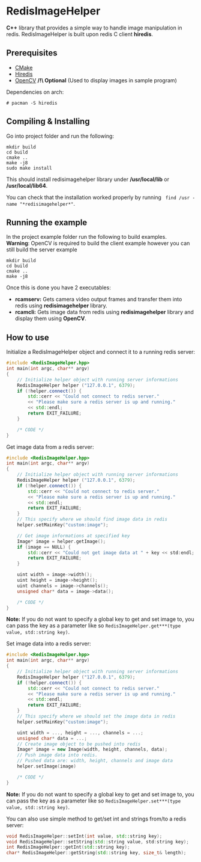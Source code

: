 # RedisImageHelper

**C++** library that provides a simple way to handle image manipulation in redis.
RedisImageHelper is built upon redis C client **hiredis**.

## Prerequisites

- [CMake](https://cmake.org)
- [Hiredis](https://github.com/redis/hiredis)
- [OpenCV](https://opencv.com) **/!\ Optional** (Used to display images in sample program)

Dependencies on arch:

`# pacman -S hiredis`

## Compiling & Installing
Go into project folder and run the following:
```
mkdir build
cd build
cmake ..
make -j8
sudo make install
```
This should install redisimagehelper library under **/usr/local/lib** or **/usr/local/lib64**.

You can check that the installation worked properly by running ``` find /usr -name "*redisimagehelper*"```.

## Running the example
In the project example folder run the following to build examples. \
**Warning**: OpenCV is required to build the client example however you can still build the server example

```
mkdir build
cd build
cmake ..
make -j8
```

Once this is done you have 2 executables:

- **rcamserv:** Gets camera video output frames and transfer them into redis using **redisimagehelper** library.
- **rcamcli:** Gets image data from redis using **redisimagehelper** library and display them using **OpenCV**.


## How to use

Initialize a RedisImageHelper object and connect it to a running redis server:

```cpp
#include <RedisImageHelper.hpp>
int main(int argc, char** argv)
{
    // Initialize helper object with running server informations
    RedisImageHelper helper ("127.0.0.1", 6379);
    if (!helper.connect()) {
        std::cerr << "Could not connect to redis server."
        << "Please make sure a redis server is up and running." 
        << std::endl;
        return EXIT_FAILURE;
    }

    /* CODE */
}
```

Get image data from a redis server:
```cpp
#include <RedisImageHelper.hpp>
int main(int argc, char** argv)
{
    // Initialize helper object with running server informations
    RedisImageHelper helper ("127.0.0.1", 6379);
    if (!helper.connect()) {
        std::cerr << "Could not connect to redis server."
        << "Please make sure a redis server is up and running." 
        << std::endl;
        return EXIT_FAILURE;
    }
    // This specify where we should find image data in redis
    helper.setMainKey("custom:image");

    // Get image informations at specified key
    Image* image = helper.getImage();
    if (image == NULL) {
        std::cerr << "Could not get image data at " + key << std:endl;
        return EXIT_FAILURE;
    }

    uint width = image->width();
    uint height = image->height();
    uint channels = image->channels();
    unsigned char* data = image->data();

    /* CODE */
}
```
**Note:** If you do not want to specify a global key to get and set image to, you can pass the key as a parameter like so `RedisImageHelper.get***(type value, std::string key)`.


Set image data into a redis server:

```cpp
#include <RedisImageHelper.hpp>
int main(int argc, char** argv)
{
    // Initialize helper object with running server informations
    RedisImageHelper helper ("127.0.0.1", 6379);
    if (!helper.connect()) {
        std::cerr << "Could not connect to redis server."
        << "Please make sure a redis server is up and running." 
        << std::endl;
        return EXIT_FAILURE;
    }
    // This specify where we should set the image data in redis
    helper.setMainKey("custom:image");

    uint width = ..., height = ..., channels = ...;
    unsigned char* data = ...; 
    // Create image object to be pushed into redis
    Image* image = new Image(width, height, channels, data);
    // Push image data into redis.
    // Pushed data are: width, height, channels and image data
    helper.setImage(image)

    /* CODE */
}
```
**Note:** If you do not want to specify a global key to get and set image to, you can pass the key as a parameter like so `RedisImageHelper.set***(type value, std::string key)`.

You can also use simple method to get/set int and strings from/to a redis server:
```cpp
void RedisImageHelper::setInt(int value, std::string key);
void RedisImageHelper::setString(std::string value, std:string key);
int RedisImageHelper::getInt(std::string key);
char* RedisImageHelper::getString(std::string key, size_t& length);
```
